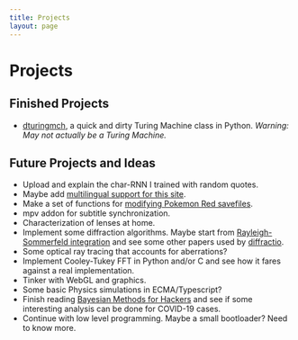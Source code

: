```yaml
---
title: Projects
layout: page
---
```


# Projects
## Finished Projects
* [dturingmch](https://github.com/joaquintorres/dturingmch), a quick and dirty Turing Machine class in Python. *Warning: May not actually be a Turing Machine.*

## Future Projects and Ideas
* Upload and explain the char-RNN I trained with random quotes.
* Maybe add [multilingual support for this site](https://www.sylvaindurand.org/making-jekyll-multilingual/).
* Make a set of functions for [modifying Pokemon Red savefiles](https://www.youtube.com/watch?v=VVbRe7wr3G4).
* mpv addon for subtitle synchronization. 
* Characterization of lenses at home.
* Implement some diffraction algorithms. Maybe start from  [Rayleigh-Sommerfeld integration](https://www.osapublishing.org/ao/abstract.cfm?uri=ao-45-6-1102) and see some other papers used by [diffractio](https://pypi.org/project/diffractio/).
* Some optical ray tracing that accounts for aberrations?
* Implement Cooley-Tukey FFT in Python and/or C and see how it fares against a real implementation.
* Tinker with WebGL and graphics.
* Some basic Physics simulations in ECMA/Typescript?
* Finish reading [Bayesian Methods for Hackers](https://github.com/CamDavidsonPilon/Probabilistic-Programming-and-Bayesian-Methods-for-Hackers) and see if some interesting analysis can be done for COVID-19 cases.
* Continue with low level programming. Maybe a small bootloader? Need to know more.
